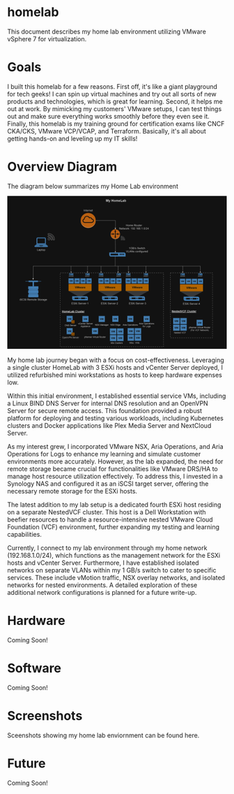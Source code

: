 # homelab
This document describes my home lab environment utilizing VMware vSphere 7 for virtualization.
# Goals
I built this homelab for a few reasons. First off, it's like a giant playground for tech geeks! I can spin up virtual machines and try out all sorts of new products and technologies, which is great for learning.  Second, it helps me out at work.  By mimicking my customers' VMware setups, I can test things out and make sure everything works smoothly before they even see it.  Finally, this homelab is my training ground for certification exams like CNCF CKA/CKS, VMware VCP/VCAP, and Terraform. Basically, it's all about getting hands-on and leveling up my IT skills!
# Overview Diagram
The diagram below summarizes my Home Lab environment

<img src="README.assets/HomeLab_Diagram_23052024.png" alt="HomeLab_Diagram" style="zoom:75%;" />

My home lab journey began with a focus on cost-effectiveness.  Leveraging a single cluster HomeLab with 3 ESXi hosts and vCenter Server deployed, I utilized refurbished mini workstations as hosts to keep hardware expenses low.

Within this initial environment, I established essential service VMs, including a Linux BIND DNS Server for internal DNS resolution and an OpenVPN Server for secure remote access.  This foundation provided a robust platform for deploying and testing various workloads, including Kubernetes clusters and Docker applications like Plex Media Server and NextCloud Server.

As my interest grew, I incorporated VMware NSX, Aria Operations, and Aria Operations for Logs to enhance my learning and simulate customer environments more accurately.  However, as the lab expanded, the need for remote storage became crucial for functionalities like VMware DRS/HA  to manage host resource utilization effectively.  To address this, I invested in a Synology NAS and configured it as an iSCSI target server, offering the necessary remote storage for the ESXi hosts.

The latest addition to my lab setup is a dedicated fourth ESXi host residing on a separate NestedVCF cluster.  This host is a Dell Workstation with beefier resources to handle a resource-intensive nested VMware Cloud Foundation (VCF) environment, further expanding my testing and learning capabilities.

Currently, I connect to my lab environment through my home network (192.168.1.0/24), which functions as the management network for the ESXi hosts and vCenter Server.  Furthermore, I have established isolated networks on separate VLANs within my 1 GB/s switch to cater to specific services. These include vMotion traffic, NSX overlay networks, and isolated networks for nested environments.  A detailed exploration of these additional network configurations is planned for a future write-up.

# Hardware

Coming Soon!

# Software

Coming Soon!

# Screenshots

Sceenshots showing my home lab enviornment can be found here.

# Future 
Coming Soon!
